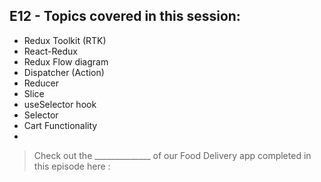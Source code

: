 ## E12 - Topics covered in this session:

- Redux Toolkit (RTK)
- React-Redux
- Redux Flow diagram
- Dispatcher (Action)
- Reducer
- Slice
- useSelector hook
- Selector
- Cart Functionality
- 

>  Check out the ______________ of our Food Delivery app completed in this episode here :
